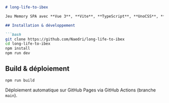 ````markdown
# long-life-to-ibex

Jeu Memory SPA avec **Vue 3**, **Vite**, **TypeScript**, **UnoCSS**, **Pinia** et **Vue Router**. Les cartes débloquent des messages `.txt` et une barre latérale suit les messages découverts.

## Installation & développement

```bash
git clone https://github.com/Naedri/long-life-to-ibex
cd long-life-to-ibex
npm install
npm run dev
````

## Build & déploiement

```bash
npm run build
```

Déploiement automatique sur GitHub Pages via GitHub Actions (branche `main`).
